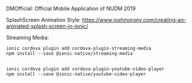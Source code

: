 DMOfficial: Official Mobile Application of NUDM 2019

SplashScreen Animation Style:
https://www.joshmorony.com/creating-an-animated-splash-screen-in-ionic/

Streaming Media:
```
ionic cordova plugin add cordova-plugin-streaming-media
npm install --save @ionic-native/streaming-media


ionic cordova plugin add cordova-plugin-youtube-video-player
npm install --save @ionic-native/youtube-video-player
```
